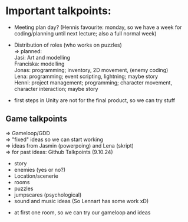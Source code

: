 # Important talkpoints:

- Meeting plan day? (Hennis favourite: monday, so we have a week for coding/planning until next lecture; also a full normal week)
- Distribution of roles (who works on puzzles)  
=> planned:  
Jasi: Art and modelling   
Franciska: modelling  
Jonas: programming; inventory, 2D movement, (enemy coding)  
Lena: programming; event scripting, lightning; maybe story  
Henni: project management; programming; character movement, character interaction; maybe story  

- first steps in Unity are not for the final product, so we can try stuff


## Game talkpoints
=> Gameloop/GDD  
=> "fixed" ideas so we can start working  
=> ideas from Jasmin (powerpoing) and Lena (skript)  
=> for past ideas: Github Talkpoints (9.10.24)
- story
- enemies (yes or no?)
- Location/scenerie
- rooms
- puzzles
- jumpscares (psychological)
- sound and music ideas (So Lennart has some work xD)

  
* at first one room, so we can try our gameloop and ideas 



